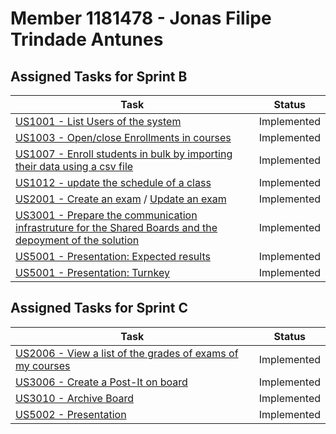 # Member 1181478 - Jonas Filipe Trindade Antunes

## Assigned Tasks for Sprint B

| Task                                                                                                                                  | Status      |
| ------------------------------------------------------------------------------------------------------------------------------------- | ----------- |
| [US1001 - List Users of the system](../us_1001/README_ListUser.md)                                                                    | Implemented |
| [US1003 - Open/close Enrollments in courses](../us_1003/README.md)                                                                    | Implemented |
| [US1007 - Enroll students in bulk by importing their data using a csv file](../us_1007/README.md)                                     | Implemented |
| [US1012 - update the schedule of a class](../us_1012/README.md)                                                                       | Implemented |
| [US2001 - Create an exam](../us_2001/README_exam.md) / [Update an exam](../us_2001/README_update_exam.md)                             | Implemented |
| [US3001 - Prepare the communication infrastruture for the Shared Boards and the depoyment of the solution](../us_3001/README_exam.md) | Implemented |
| [US5001 - Presentation: Expected results](/)                                                                                          | Implemented |
| [US5001 - Presentation: Turnkey](/)                                                                                                   | Implemented |

## Assigned Tasks for Sprint C

| Task                                                                           | Status      |
|--------------------------------------------------------------------------------|-------------|
| [US2006 - View a list of the grades of exams of my courses](../us_2006/README.md) | Implemented |
| [US3006 - Create a Post-It on board](../us_3006/README.md)                        | Implemented |
| [US3010 - Archive Board](../us_3010/README.md)                                    | Implemented |
| [US5002 - Presentation](../us_5002/README.md)                                     | Implemented |
